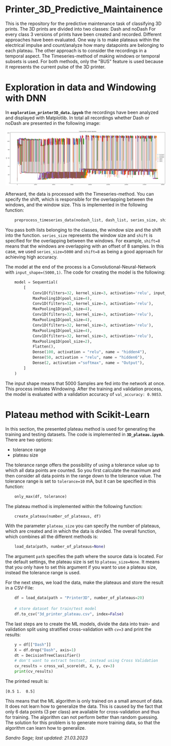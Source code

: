 # Printer_3D_Predictive_Maintainence

This is the repository for the predictive maintenance task of classifying 3D prints. The 3D prints are divided into two classes: Dash and noDash
For every class 3 versions of prints have been created and recorded. Different approaches have been evaluated. One way is to make plateaus within the electrical impulse and count/analyze how many datapoints are belonging to each plateau. The other approach is to consider the recordings in a temporal aspect. The Timeseries-method of making windows or temporal subsets is used. For both methods, only the "BUS" feature is used because it represents the current pulse of the 3D printer.

# Exploration in data and Windowing with DNN

In **`exploration_printer3D_data.ipynb`** the recordings have been analyzed and displayed with Matplotlib. In total all recordings whether Dash or noDash are presented in the following image:

![CurrentPulses](current_impulse_all.png)

Afterward, the data is processed with the Timeseries-method. You can specify the shift, which is responsible for the overlapping between the windows, and the window size. This is implemented in the following function:

```python
    preprocess_timeseries_data(nodash_list, dash_list, series_size, shift)
```

You pass both lists belonging to the classes, the window size and the shift into the function. ``series_size`` represents the window size and ``shift`` is specified for the overlapping between the windows. For example, `shift=8` means that the windows are overlapping with an offset of 8 samples. In this case, we used ``series_size=5000`` and `shift=8` as being a good approach for achieving high accuracy.

The model at the end of the process is a Convolutional-Neural-Network with ``input_shape=(5000,1)``. The code for creating the model is the following:

```python
    model = Sequential(
        [
            Conv1D(filters=32, kernel_size=3, activation='relu', input_shape=(5000,1)),
            MaxPooling1D(pool_size=4),
            Conv1D(filters=32, kernel_size=3, activation='relu'),
            MaxPooling1D(pool_size=4),
            Conv1D(filters=32, kernel_size=3, activation='relu'),
            MaxPooling1D(pool_size=4),
            Conv1D(filters=32, kernel_size=3, activation='relu'),
            MaxPooling1D(pool_size=4),
            Conv1D(filters=32, kernel_size=3, activation='relu'),
            MaxPooling1D(pool_size=2),
            Flatten(),
            Dense(100, activation = "relu", name = "hidden4"),
            Dense(50, activation = "relu", name = "hidden6"),
            Dense(2, activation ="softmax", name = "Output"),
        ]
    )
```

The input shape means that 5000 Samples are fed into the network at once. This process imitates Windowing. After the training and validation process, the model is evaluated with a validation accuracy of ``val_accuracy: 0.9853``.

# Plateau method with Scikit-Learn
In this section, the presented plateau method is used for generating the training and testing datasets. The code is implemented in **`3D_plateau.ipynb`**. There are two options:

- tolerance range
- plateau size

The tolerance range offers the possibility of using a tolerance value up to which all data points are counted. So you first calculate the maximum and then consider all data points in the range down to the tolerance value. The tolerance range is set to ``tolerance=10`` mA, but it can be specified in this function:

```python 
    only_max(df, tolerance)
```

The plateau method is implemented within the following function:

```python 
    create_plateau(number_of_plateaus, df)
```
With the parameter ``plateau_size`` you can specify the number of plateaus, which are created and in which the data is divided.
The overall function, which combines all the different methods is:


```python 
    load_data(path, number_of_plateaus=None)
```

The argument ``path`` specifies the path where the source data is located. For the default settings, the plateau size is set to ``plateau_size=None``. It means that you only have to set this argument if you want to use a plateau size, instead the tolerance range is used.

For the next steps, we load the data, make the plateaus and store the result in a CSV-File:

```python 
    df = load_data(path = "Printer3D", number_of_plateaus=20)

    # store dataset for train/test model
    df.to_csv("3d_printer_plateau.csv", index=False)
```

The last steps are to create the ML models, divide the data into train- and validation split using stratified cross-validation with ``cv=3`` and print the results:

```python
    y = df[["Dash"]]
    X = df.drop("Dash", axis=1)
    dt = DecisionTreeClassifier()
    # don't want to extract testset, instead using Cross Validation
    cv_results = cross_val_score(dt, X, y, cv=3)
    print(cv_results)
```

The printed result is:

``[0.5 1.  0.5]``

This means that the ML algorithm is only trained on a small amount of data. It does not learn how to generalize the data. This is caused by the fact that only 6 data points (3 per class) are available for cross-validation and thus for training. The algorithm can not perform better than random guessing. The solution for this problem is to generate more training data, so that the algorithm can learn how to generalize.

*Sandro Sage; last updated: 21.03.2023*